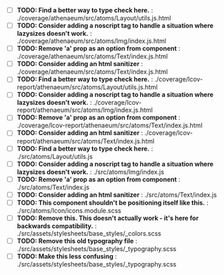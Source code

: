 - [ ] **TODO: Find a better way to type check here.** : ./coverage/athenaeum/src/atoms/Layout/utils.js.html
- [ ] **TODO: Consider adding a noscript tag to handle a situation where lazysizes doesn't work.** : ./coverage/athenaeum/src/atoms/Img/index.js.html
- [ ] **TODO: Remove 'a' prop as an option from component** : ./coverage/athenaeum/src/atoms/Text/index.js.html
- [ ] **TODO: Consider adding an html sanitizer** : ./coverage/athenaeum/src/atoms/Text/index.js.html
- [ ] **TODO: Find a better way to type check here.** : ./coverage/lcov-report/athenaeum/src/atoms/Layout/utils.js.html
- [ ] **TODO: Consider adding a noscript tag to handle a situation where lazysizes doesn't work.** : ./coverage/lcov-report/athenaeum/src/atoms/Img/index.js.html
- [ ] **TODO: Remove 'a' prop as an option from component** : ./coverage/lcov-report/athenaeum/src/atoms/Text/index.js.html
- [ ] **TODO: Consider adding an html sanitizer** : ./coverage/lcov-report/athenaeum/src/atoms/Text/index.js.html
- [ ] **TODO: Find a better way to type check here.** : ./src/atoms/Layout/utils.js
- [ ] **TODO: Consider adding a noscript tag to handle a situation where lazysizes doesn't work.** : ./src/atoms/Img/index.js
- [ ] **TODO: Remove 'a' prop as an option from component** : ./src/atoms/Text/index.js
- [ ] **TODO: Consider adding an html sanitizer** : ./src/atoms/Text/index.js
- [ ] **TODO: This component shouldn't be positioning itself like this.** : ./src/atoms/Icon/icons.module.scss
- [ ] **TODO: Remove this. This doesn't actually work - it's here for backwards compatibility.** : ./src/assets/stylesheets/base_styles/_colors.scss
- [ ] **TODO: Remove this old typography file** : ./src/assets/stylesheets/base_styles/_typography.scss
- [ ] **TODO: Make this less confusing** : ./src/assets/stylesheets/base_styles/_typography.scss
